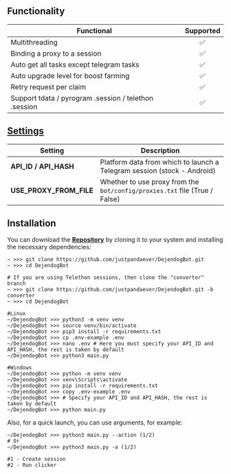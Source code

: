 ## Functionality
| Functional                                                     | Supported |
|----------------------------------------------------------------|:---------:|
| Multithreading                                                 |     ✅     |
| Binding a proxy to a session                                   |     ✅     |
| Auto get all tasks except telegram tasks                       |     ✅     |
| Auto upgrade level for boost farming                           |     ✅     |
| Retry request per claim                                        |     ✅     |
| Support tdata / pyrogram .session / telethon .session          |     ✅     |

## [Settings](https://github.com/JustPandaEver/DejendogBot/blob/main/.env-example)
| Setting                   | Description                                                                   |
|---------------------------|-------------------------------------------------------------------------------|
| **API_ID / API_HASH**     | Platform data from which to launch a Telegram session (stock - Android)       |
| **USE_PROXY_FROM_FILE**   | Whether to use proxy from the `bot/config/proxies.txt` file (True / False)    |

## Installation
You can download the [**Repository**](https://github.com/justpandaever/DejendogBot) by cloning it to your system and installing the necessary dependencies:
```shell
~ >>> git clone https://github.com/justpandaever/DejendogBot.git
~ >>> cd DejendogBot

# If you are using Telethon sessions, then clone the "converter" branch
~ >>> git clone https://github.com/justpandaever/DejendogBot.git -b converter
~ >>> cd DejendogBot

#Linux
~/DejendogBot >>> python3 -m venv venv
~/DejendogBot >>> source venv/bin/activate
~/DejendogBot >>> pip3 install -r requirements.txt
~/DejendogBot >>> cp .env-example .env
~/DejendogBot >>> nano .env # Here you must specify your API_ID and API_HASH, the rest is taken by default
~/DejendogBot >>> python3 main.py

#Windows
~/DejendogBot >>> python -m venv venv
~/DejendogBot >>> venv\Scripts\activate
~/DejendogBot >>> pip install -r requirements.txt
~/DejendogBot >>> copy .env-example .env
~/DejendogBot >>> # Specify your API_ID and API_HASH, the rest is taken by default
~/DejendogBot >>> python main.py
```

Also, for a quick launch, you can use arguments, for example:
```shell
~/DejendogBot >>> python3 main.py --action (1/2)
# Or
~/DejendogBot >>> python3 main.py -a (1/2)

#1 - Create session
#2 - Run clicker
```
